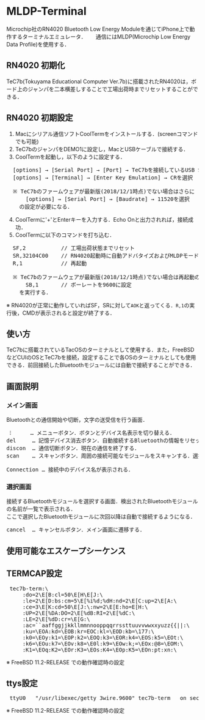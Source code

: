 # MLDP-Terminal
Microchip社のRN4020 Bluetooth Low Energy Moduleを通じてiPhone上で動作するターミナルエミュレータ．　　
通信にはMLDP(Microchip Low Energy Data Profile)を使用する．　　

##  RN4020 初期化
TeC7b(Tokuyama Educational Computer Ver.7b)に搭載されたRN4020は，ボード上のジャンパを二本横差しすることで工場出荷時までリセットすることができる．

## RN4020 初期設定
1. Macにシリアル通信ソフトCoolTermをインストールする．(screenコマンドでも可能)  
2. TeC7bのジャンパをDEMO1に設定し，MacとUSBケーブルで接続する．　　
3. CoolTermを起動し，以下のように設定する．
  <pre>  [options] → [Serial Port] → [Port] → TeC7bを接続しているUSB Serialポートを選択
  [options] → [Terminal] → [Enter Key Emulation] → CRを選択  
  
  ※ TeC7bのファームウェアが最新版(2018/12/1時点)でない場合はさらに
      [options] → [Serial Port] → [Baudrate] → 11520を選択
    の設定が必要になる．</pre>
4. CoolTermに'+'とEnterキーを入力する．Echo Onと出力されれば，接続成功．
5. CoolTermに以下のコマンドを打ち込む．
  <pre>  SF,2           // 工場出荷状態までリセット
  SR,32104C00    // RN4020起動時に自動アドバタイズおよびMLDPモードとして動作するように設定
  R,1            // 再起動
  
  ※ TeC7bのファームウェアが最新版(2018/12/1時点)でない場合は再起動の前に
      SB,1       // ボーレートを9600に設定
    を実行する．</pre>  
  ※ RN4020が正常に動作していればSF，SRに対して`AOK`と返ってくる．`R,1`の実行後，CMDが表示されると設定が終了する．
  
## 使い方
TeC7bに搭載されているTacOSのターミナルとして使用する．また，FreeBSDなどCUIのOSとTeC7bを接続，設定することで各OSのターミナルとしても使用できる．前回接続したBluetoothモジュールには自動で接続することができる．
  
## 画面説明
### メイン画面
Bluetoothとの通信開始や切断，文字の送受信を行う画面．  
<pre>
 ⁝      … メニューボタン．ボタンとデバイス名表示を切り替える．
del     … 記憶デバイス消去ボタン．自動接続するBluetoothの情報をリセットする．
discon  … 通信切断ボタン．現在の通信を終了する．
scan    … スキャンボタン．周囲の接続可能なモジュールをスキャンする．選択画面に遷移する．

Connection … 接続中のデバイス名が表示される．
</pre>
 
### 選択画面
接続するBluetoothモジュールを選択する画面．検出されたBluetoothモジュールの名前が一覧で表示される．  
ここで選択したBluetoothモジュールに次回以降は自動で接続するようになる．  
<pre>
cancel  … キャンセルボタン．メイン画面に遷移する．
</pre>

## 使用可能なエスケープシーケンス 

## TERMCAP設定
<pre> tec7b-term:\
     :do=2\E[B:cl=50\E[H\E[J:\
     :le=2\E[D:bs:cm=5\E[%i%d;%dH:nd=2\E[C:up=2\E[A:\
     :ce=3\E[K:cd=50\E[J:\:nw=2\E[E:ho=E[H:\
     :UP=2\E[%DA:DO=2\E[%dB:RI=2\E[%dC:\
     :LE=2\E[%dD:cr=\E[G:\
     :ac=``aaffggjjkkllmmnnooppqqrrssttuuvvwwxxyuzz{{||:\
     :ku=\EOA:kd=\EOB:kr=EOC:kl=\EOD:kb=\177:\
     :k0=\EOy:k1=\EOP:k2=\EOQ:k3=\EOR:k4=\EOS:k5=\EOt:\
     :k6=\EOu:k7=\EOv:k8=\E0l:k9=\EOw:k;=\EOx:@8=\EOM:\
     :K1=\EOq:K2=\EOr:K3=\EOs:K4=\EOp:K5=\EOn:pt:xn:\</pre>
                  
※ FreeBSD 11.2-RELEASE での動作確認時の設定
 
## ttys設定
<pre> ttyU0   "/usr/libexec/getty 3wire.9600" tec7b-term   on secure</pre>

※ FreeBSD 11.2-RELEASE での動作確認時の設定
